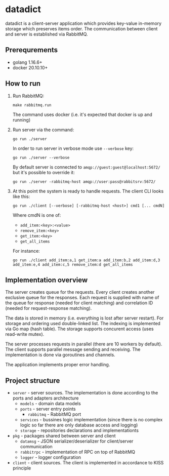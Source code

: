 # datadict

datadict is a client-server application which provides key-value in-memory storage which preserves items order.
The communication between client and server is established via RabbitMQ.


## Prerequrements
- golang 1.16.6+
- docker 20.10.10+
## How to run


1. Run RabbitMQ:
    ```
    make rabbitmq.run
    ```
    The command uses docker (i.e. it's expected that docker is up and running)
2. Run server via the command:
    ```
    go run ./server
    ```
    In order to run server in verbose mode use `--verbose` key:
    ```
    go run ./server --verbose
    ```
    By default server is connected to `amqp://guest:guest@localhost:5672/` but it's possible to override it:
    ```
    go run ./server -rabbitmq-host amqp://user:pass@rabbitsrv:5672/
    ```
3. At this point the system is ready to handle requests. The client CLI looks like this:
    ```
    go run ./client [--verbose] [-rabbitmq-host <host>] cmd1 [... cmdN]
    ```
    Where cmdN is one of:
    - `add_item:<key>:<value>`
    - `remove_item:<key>`
    - `get_item:<key>`
    - `get_all_items`

    For instance:
    ```
    go run ./client add_item:a,1 get_item:a add_item:b,2 add_item:d,3 add_item:e,4 add_item:c,5 remove_item:d get_all_items
    ```

## Implementation overview
The server creates queue for the requests. Every client creates another exclusive queue for the responses.
Each request is supplied with name of the queue for response (needed for client matching) and correlation ID (needed for request-response matching).

The data is stored in memory (i.e. everything is lost after server restart).
For storage and ordering used double-linked list. The indexing is implemented via Go map (hash table). The storage supports concurent access (uses read-write mutex).

The server processes requests in parallel (there are 10 workers by default).
The client supports parallel message sending and receiving. The implementation is done via goroutines and channels.

The application implements proper error handling.

## Project structure
- `server` - server sources. The implementation is done according to the ports and adapters architecture
    - `models` - domain data models
    - `ports` - server entry points
        - `rabbitmq` - RabbitMQ port
    - `services` - bussines logic implementation (since there is no complex logic so far there are only database access and logging)
    - `storage` - repositories declarations and implementationts
- `pkg` - packages shared between server and client
    - `datamsg` - JSON serializer/deserializer for client/server communication
    - `rabbitrpc` - implementation of RPC on top of RabbitMQ
    - `logger` - logger configuration
- `client` - client sources. The client is implemented in accordance to KISS principle



